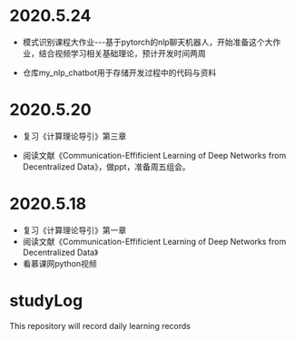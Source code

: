 # 2020.5.24

* 模式识别课程大作业---基于pytorch的nlp聊天机器人，开始准备这个大作业，结合视频学习相关基础理论，预计开发时间两周

* 仓库my_nlp_chatbot用于存储开发过程中的代码与资料

  

# 2020.5.20

- 复习《计算理论导引》第三章

- 阅读文献《Communication-Effificient Learning of Deep Networks from Decentralized Data》，做ppt，准备周五组会。

  

# 2020.5.18

* 复习《计算理论导引》第一章
* 阅读文献《Communication-Effificient Learning of Deep Networks from Decentralized Data》
* 看慕课网python视频



# studyLog

This repository will record daily learning records
